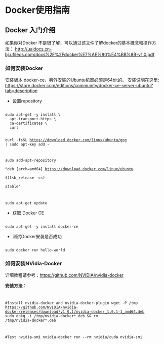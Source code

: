 

# Docker使用指南

## Docker 入门介绍
如果你对Docker 不是很了解，可以通过该文件了解docker的基本概念和操作方法：
http://uaidocs.cn-bj.ufileos.com/docs%2F%2Fdocker%E7%AE%80%E4%BB%8B-v1.0.pdf

### 如何安装Docker
安装版本 docker-ce，另外安装的Ubuntu机器必须是64bit的。
安装说明在这里: https://store.docker.com/editions/community/docker-ce-server-ubuntu?tab=description

  * 设置repository

<code>
sudo apt-get -y install \
  apt-transport-https \
  ca-certificates \
  curl

curl -fsSL https://download.docker.com/linux/ubuntu/gpg | sudo apt-key add -

sudo add-apt-repository \
       "deb [arch=amd64] https://download.docker.com/linux/ubuntu \
       $(lsb_release -cs) \
       stable"

sudo apt-get update
</code>

  * 获取 Docker CE

<code>
sudo apt-get -y install docker-ce
</code>

  * 测试Docker安装是否成功

<code>
sudo docker run hello-world
</code>

### 如何安装NVidia-Docker
详细教程请参考：https://github.com/NVIDIA/nvidia-docker

**安装方法：**
<code>

#Install nvidia-docker and nvidia-docker-plugin
wget -P /tmp https://github.com/NVIDIA/nvidia-docker/releases/download/v1.0.1/nvidia-docker_1.0.1-1_amd64.deb
sudo dpkg -i /tmp/nvidia-docker*.deb && rm /tmp/nvidia-docker*.deb

#Test nvidia-smi
nvidia-docker run --rm nvidia/cuda nvidia-smi
</code>

